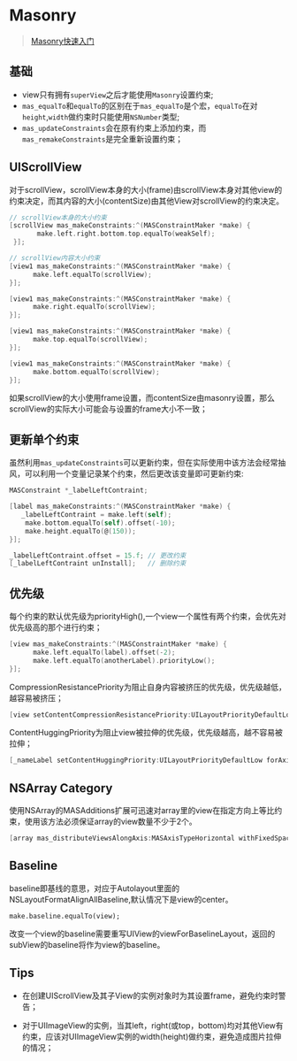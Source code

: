 # Masonry

> [Masonry快速入门](http://adad184.com/2014/09/28/use-masonry-to-quick-solve-autolayout/)

## 基础

- view只有拥有`superView`之后才能使用`Masonry`设置约束;
- `mas_equalTo`和`equalTo`的区别在于`mas_equalTo`是个宏，`equalTo`在对`height`,`width`做约束时只能使用`NSNumber`类型;
- `mas_updateConstraints`会在原有约束上添加约束，而`mas_remakeConstraints`是完全重新设置约束；

## UIScrollView

对于scrollView，scrollView本身的大小(frame)由scrollView本身对其他view的约束决定，而其内容的大小(contentSize)由其他View对scrollView的约束决定。

```objectivec
// scrollView本身的大小约束
[scrollView mas_makeConstraints:^(MASConstraintMaker *make) {
       make.left.right.bottom.top.equalTo(weakSelf);
 }];

// scrollView内容大小约束
[view1 mas_makeConstraints:^(MASConstraintMaker *make) {
      make.left.equalTo(scrollView);
}];

[view1 mas_makeConstraints:^(MASConstraintMaker *make) {
      make.right.equalTo(scrollView);
}];

[view1 mas_makeConstraints:^(MASConstraintMaker *make) {
      make.top.equalTo(scrollView);
}];

[view1 mas_makeConstraints:^(MASConstraintMaker *make) {
      make.bottom.equalTo(scrollView);
}];
```

如果scrollView的大小使用frame设置，而contentSize由masonry设置，那么scrollView的实际大小可能会与设置的frame大小不一致；

## 更新单个约束

虽然利用`mas_updateConstraints`可以更新约束，但在实际使用中该方法会经常抽风，可以利用一个变量记录某个约束，然后更改该变量即可更新约束:

```objectivec
MASConstraint *_labelLeftContraint;

[label mas_makeConstraints:^(MASConstraintMaker *make) {
   _labelLeftContraint = make.left(self);
    make.bottom.equalTo(self).offset(-10);
    make.height.equalTo(@(150));
}];

_labelLeftContraint.offset = 15.f; // 更改约束
[_labelLeftContraint unInstall];   // 删除约束
```

## 优先级

每个约束的默认优先级为priorityHigh(),一个view一个属性有两个约束，会优先对优先级高的那个进行约束；

```objectivec
[view mas_makeConstraints:^(MASConstraintMaker *make) {
      make.left.equalTo(label).offset(-2);
      make.left.equalTo(anotherLabel).priorityLow();
}];
```

CompressionResistancePriority为阻止自身内容被挤压的优先级，优先级越低，越容易被挤压；

```objectivec
[view setContentCompressionResistancePriority:UILayoutPriorityDefaultLow forAxis:UILayoutConstraintAxisHorizontal];
```
ContentHuggingPriority为阻止view被拉伸的优先级，优先级越高，越不容易被拉伸；

```objectivec
[_nameLabel setContentHuggingPriority:UILayoutPriorityDefaultLow forAxis:UILayoutConstraintAxisHorizontal];
```

## NSArray Category

使用NSArray的MASAdditions扩展可迅速对array里的view在指定方向上等比约束，使用该方法必须保证array的view数量不少于2个。

```objectivec
[array mas_distributeViewsAlongAxis:MASAxisTypeHorizontal withFixedSpacing:20 leadSpacing:20 tailSpacing:20];
```

## Baseline

baseline即基线的意思，对应于Autolayout里面的NSLayoutFormatAlignAllBaseline,默认情况下是view的center。
```
make.baseline.equalTo(view);
```
改变一个view的baseline需要重写UIView的viewForBaselineLayout，返回的subView的baseline将作为view的baseline。

## Tips

* 在创建UIScrollView及其子View的实例对象时为其设置frame，避免约束时警告；

* 对于UIImageView的实例，当其left，right(或top，bottom)均对其他View有约束，应该对UIImageView实例的width(height)做约束，避免造成图片拉伸的情况；
